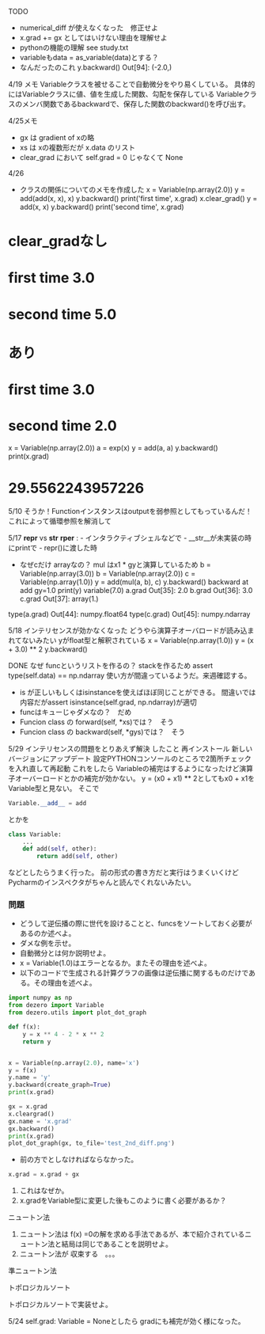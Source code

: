 
TODO
- numerical_diff が使えなくなった　修正せよ
- x.grad += gx としてはいけない理由を理解せよ
- pythonの機能の理解 see study.txt
- variableもdata = as_variable(data)とする？
- なんだったのこれ
y.backward()
Out[94]: (-2.0,)

4/19 メモ
Variableクラスを被せることで自動微分をやり易くしている。
具体的にはVariableクラスに値、値を生成した関数、勾配を保存している
Variableクラスのメンバ関数であるbackwardで、保存した関数のbackward()を呼び出す。

4/25メモ
- gx は gradient of xの略
- xs は xの複数形だが x.data のリスト
- clear_grad において self.grad = 0 じゃなくて None

4/26
- クラスの関係についてのメモを作成した
x = Variable(np.array(2.0))
y = add(add(x, x), x)
y.backward()
print('first time', x.grad)
x.clear_grad()
y = add(x, x)
y.backward()
print('second time', x.grad)

# clear_gradなし
# first time 3.0
# second time 5.0
# あり
# first time 3.0
# second time 2.0

x = Variable(np.array(2.0))
a = exp(x)
y = add(a, a)
y.backward()
print(x.grad)
# 29.5562243957226

5/10
そうか！Functionインスタンスはoutputを弱参照としてもっているんだ！これによって循環参照を解消して

5/17
__repr__ vs __str__
__rper__ : - インタラクティブシェルなどで
        - __str__が未実装の時にprintで
        - repr()に渡した時

- なぜcだけ arrayなの？
mul はx1 * gyと演算しているため
b  = Variable(np.array(3.0))
b  = Variable(np.array(2.0))
c  = Variable(np.array(1.0))
y = add(mul(a, b), c)
y.backward()
backward at add
gy=1.0
print(y)
variable(7.0)
a.grad
Out[35]: 2.0
b.grad
Out[36]: 3.0
c.grad
Out[37]: array(1.)

type(a.grad)
Out[44]: numpy.float64
type(c.grad)
Out[45]: numpy.ndarray

5/18
インテリセンスが効かなくなった
どうやら演算子オーバロードが読み込まれてないみたい
yがfloat型と解釈されている
x = Variable(np.array(1.0))
y = (x + 3.0) ** 2
y.backward()


DONE
なぜ funcというリストを作るの？ stackを作るため
assert type(self.data) == np.ndarray 使い方が間違っているようだ。来週確認する。
- is が正しいもしくはisinstanceを使えばほぼ同じことができる。
間違いでは内容だがassert isinstance(self.grad, np.ndarray)が適切
- funcはキューじゃダメなの？　だめ
- Funcion class の forward(self, *xs)では？　そう
- Funcion class の backward(self, *gys)では？　そう


5/29
インテリセンスの問題をとりあえず解決
したこと
再インストール
新しいバージョンにアップデート
設定PYTHONコンソールのところで2箇所チェックを入れ直して再起動
これをしたら
Variableの補完はするようになったけど演算子オーバーロードとかの補完が効かない。
y = (x0 + x1) ** 2としてもx0 + x1をVariable型と見ない。
そこで
```py
Variable.__add__ = add
```
とかを
```py
class Variable:
    ...
    def add(self, other):
        return add(self, other)
```
などとしたらうまく行った。
前の形式の書き方だと実行はうまくいくけどPycharmのインスペクタがちゃんと読んでくれないみたい。


### 問題
- どうして逆伝播の際に世代を設けることと、funcsをソートしておく必要があるのか述べよ。
- ダメな例を示せ。
- 自動微分とは何か説明せよ。
- x = Variable(1.0)はエラーとなるか。またその理由を述べよ。
- 以下のコードで生成される計算グラフの画像は逆伝播に関するものだけである。その理由を述べよ。

```py
import numpy as np
from dezero import Variable
from dezero.utils import plot_dot_graph

def f(x):
    y = x ** 4 - 2 * x ** 2
    return y


x = Variable(np.array(2.0), name='x')
y = f(x)
y.name = 'y'
y.backward(create_graph=True)
print(x.grad)

gx = x.grad
x.cleargrad()
gx.name = 'x.grad'
gx.backward()
print(x.grad)
plot_dot_graph(gx, to_file='test_2nd_diff.png')

```
- 前の方でとしなければならなかった。
```py
x.grad = x.grad + gx 
```
1.  これはなぜか。
2.  x.gradをVariable型に変更した後もこのように書く必要があるか？

ニュートン法
1. ニュートン法は f(x) =0の解を求める手法であるが、本で紹介されているニュートン法と結局は同じであることを説明せよ。
2. ニュートン法が 収束する　。。。

準ニュートン法


トポロジカルソート

トポロジカルソートで実装せよ。

5/24
self.grad: Variable = Noneとしたら
gradにも補完が効く様になった。
